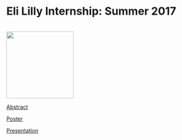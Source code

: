 # Eli Lilly Internship: Summer 2017

<br>
<img height = "175" src ="https://upload.wikimedia.org/wikipedia/commons/thumb/2/2b/Eli_Lilly_and_Company.svg/1200px-Eli_Lilly_and_Company.svg.png"/>
<br>

[Abstract](https://github.com/timothymahajan/Eli-Lilly-Summer-2017-Internship/blob/master/Abstract.pdf)

[Poster](https://github.com/timothymahajan/Eli-Lilly-Summer-2017-Internship/blob/master/Adverse%20Event.pdf) 

[Presentation](https://github.com/timothymahajan/Eli-Lilly-Summer-2017-Internship/blob/13aa448385d722db660e66bd980092c5202bfc1f/Pathway%20Project%20Presentation.pdf)
